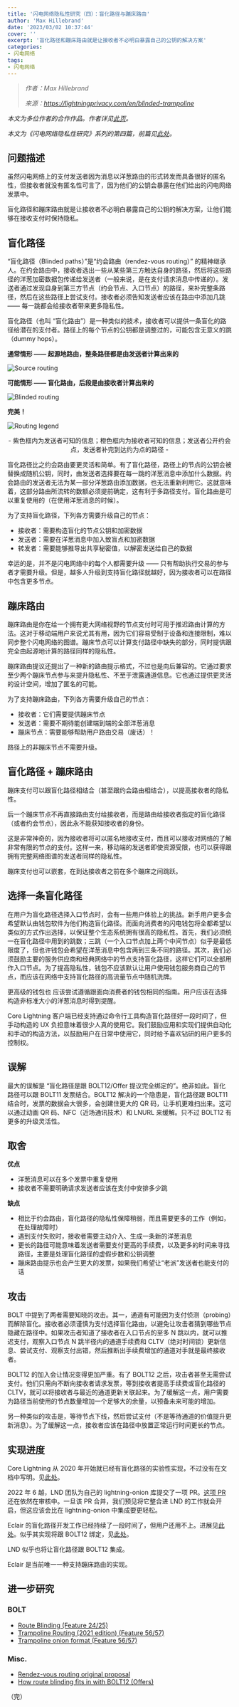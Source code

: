 ```yaml
---
title: '闪电网络隐私性研究（四）：盲化路径与蹦床路由'
author: 'Max Hillebrand'
date: '2023/03/02 10:37:44'
cover: ''
excerpt: '盲化路径和蹦床路由就是让接收者不必明白暴露自己的公钥的解决方案'
categories:
- 闪电网络
tags:
- 闪电网络
---
```



> *作者：Max Hillebrand*
> 
> *来源：<https://lightningprivacy.com/en/blinded-trampoline>*



*本文为多位作者的合作作品。作者详见[此页](https://github.com/BitcoinDevShop/lightning-privacy-research)。*

*本文为《闪电网络隐私性研究》系列的第四篇，前篇见[此处](https://www.btcstudy.org/2023/03/01/lightning-privacy-research-channel-coinjoins/)。*

## 问题描述

虽然闪电网络上的支付发送者因为消息以洋葱路由的形式转发而具备很好的匿名性，但接收者就没有匿名性可言了，因为他们的公钥会暴露在他们给出的闪电网络发票中。

盲化路径和蹦床路由就是让接收者不必明白暴露自己的公钥的解决方案，让他们能够在接收支付时保持隐私。

## 盲化路径

“盲化路径（Blinded paths）”是“约会路由（rendez-vous routing）” 的精神继承人。在约会路由中，接收者选出一些从某些第三方触达自身的路径，然后将这些路径的洋葱加密数据包传递给发送者（一般来说，是在支付请求消息中传递的）。发送者通过发现自身到第三方节点（约会节点、入口节点）的路径，来补完整条路径，然后在这些路径上尝试支付。接收者必须告知发送者应该在路由中添加几跳 —— 每一跳都会给接收者带来更多隐私性。

盲化路径（也叫 “盲化路由”）是一种类似的技术，接收者可以提供一条盲化的路径给潜在的支付者。路径上的每个节点的公钥都是调整过的，可能包含无意义的跳（dummy hops）。

**通常情形 —— 起源地路由，整条路径都是由发送者计算出来的**

![Source routing](../images/lightning-privacy-research-blinded-trampoline/blinded-routes-source.svg)

**可能情形 —— 盲化路由，后段是由接收者计算出来的**

![Blinded routing](../images/lightning-privacy-research-blinded-trampoline/blinded-routes-blinded.svg)

**完美！**

![Routing legend](../images/lightning-privacy-research-blinded-trampoline/blinded-routes-legend.svg)

<p style="text-align:center">- 紫色框内为发送者可知的信息；橙色框内为接收者可知的信息；发送者公开约会点，发送者补完到达约为点的路径 -</p>


盲化路径比之约会路由要更灵活和简单。有了盲化路径，路径上的节点的公钥会被替换成随机公钥，同时，由发送者选择要在每一跳的洋葱消息中添加什么数据。约会路由的发送者无法为某一部分洋葱路由添加数据，也无法重新利用它。这就意味着，这部分路由所流转的数额必须提前确定，这有利于多路径支付。盲化路由是可以重复使用的（在使用洋葱消息的时候）。

为了支持盲化路径，下列各方需要升级自己的节点：

- 接收者：需要构造盲化的节点公钥和加密数据
- 发送者：需要在洋葱消息中加入致盲点和加密数据
- 转发者：需要能够推导出共享秘密值，以解密发送给自己的数据

幸运的是，并不是闪电网络中的每个人都需要升级 —— 只有帮助执行交易的参与者才需要升级。但是，越多人升级到支持盲化路径就越好，因为接收者可以在路径中包含更多节点。

## 蹦床路由

蹦床路由是你在给一个拥有更大网络视野的节点支付时可用于推迟路由计算的方法。这对于移动端用户来说尤其有用，因为它们容易受制于设备和连接限制，难以同步整个闪电网络的图谱。蹦床节点可以计算支付路径中缺失的部分，同时提供跟完全由起源地计算的路径同样的隐私性。

蹦床路由提议还提出了一种新的路由提示格式，不过也是向后兼容的。它通过要求至少两个蹦床节点参与来提升隐私性、不至于泄露通道信息。它也通过提供更灵活的设计空间，增加了匿名的可能。

为了支持蹦床路由，下列各方需要升级自己的节点：

- 接收者：它们需要提供蹦床节点
- 发送者：需要不期待能创建端到端的全部洋葱消息
- 蹦床节点：需要能够帮助用户路由交易（废话）！

路径上的非蹦床节点不需要升级。

## 盲化路径 + 蹦床路由

蹦床支付可以跟盲化路径相结合（甚至跟约会路由相结合），以提高接收者的隐私性。

后一个蹦床节点不再直接路由支付给接收者，而是路由给接收者指定的盲化路径（或者约会节点），因此永不能获知接收者的身份。

这是非常神奇的，因为接收者将可以匿名地接收支付，而且可以接收对网络的了解非常有限的节点的支付。这样一来，移动端的发送者即使资源受限，也可以获得跟拥有完整网络图谱的发送者同样的隐私性。

蹦床支付也可以嵌套，在到达接收者之前在多个蹦床之间跳跃。

## 选择一条盲化路径

在用户为盲化路径选择入口节点时，会有一些用户体验上的挑战。新手用户更多会希望默认由钱包软件为他们构造盲化路径。而面向消费者的闪电钱包将全都希望以类似的方式作出选择，以保证整个生态系统拥有很高的隐私性。首先，我们必须统一在盲化路径中用到的跳数；三跳（一个入口节点加上两个中间节点）似乎是最低限度了，但也许钱包会希望在洋葱消息中包含两到三条不同的路径。其次，我们必须鼓励主要的服务供应商和经典网络中的节点支持盲化路径，这样它们可以全部用作入口节点。为了提高隐私性，钱包不应该默认让用户使用钱包服务商自己的节点，而应该在网络中支持盲化路径的高流量节点中随机洗牌。

更高级的钱包也 应该尝试遵循跟面向消费者的钱包相同的指南。用户应该在选择构造非标准大小的洋葱消息时得到提醒。

Core Lightning 客户端已经支持通过命令行工具构造盲化路径好一段时间了，但手动构造的 UX 负担意味着很少人真的使用它。我们鼓励应用和实现们提供自动化和手动的构造方法，以鼓励用户在日常中使用它，同时给予喜欢钻研的用户更多的控制权。

## 误解

最大的误解是 “盲化路径是跟 BOLT12/Offer 提议完全绑定的”。绝非如此。盲化路径可以跟 BOLT11 发票结合。BOLT12 解决的一个隐患是，盲化路径跟 BOLT11 结合时，发票的数据会大很多，会创建住更大的 QR 码，让手机更难扫出来。这可以通过动画 QR 码、NFC（近场通讯技术）和 LNURL 来缓解。只不过 BOLT12 有更多的升级灵活性。

## 取舍

**优点**

- 洋葱消息可以在多个发票中重复使用
- 接收者不需要明确请求发送者应该在支付中安排多少跳

**缺点**

- 相比于约会路由，盲化路径的隐私性保障稍弱，而且需要更多的工作（例如，在处理故障时）
- 遇到支付失败时，接收者需要主动介入、生成一条新的洋葱消息
- 更长的路径可能意味着发送者需要支付更高的手续费，以及更多的时间来寻找路径，主要是处理盲化路径的虚假步数和公钥调整
- 蹦床路由提示也会产生更大的发票，如果我们希望让“老派”发送者也能支付的话

## 攻击

BOLT 中提到了两者需要知晓的攻击。其一，通道有可能因为支付侦测（probing）而解除盲化。接收者必须谨慎为支付选择盲化路由，以避免让攻击者猜到哪些节点隐藏在路径中。如果攻击者知道了接收者在入口节点的至多 N 跳以内，就可以推迟支付，观察入口节点 N 跳半径内的通道手续费和 CLTV（绝对时间锁）更新信息、尝试支付、观察支付出错，然后推断出手续费增加的通道对手就是最终接收者。

BOLT12 的加入会让情况变得更加严重。有了 BOLT12 之后，攻击者甚至无需尝试支付。他们只需向不断向接收者请求发票，等到接收者提高手续费或盲化路径的 CLTV，就可以将接收者与最近的通道更新关联起来。为了缓解这一点，用户需要为路径当前使用的节点数量增加一个足够大的余量，以预备未来可能的增加。

另一种类似的攻击是，等待节点下线，然后尝试支付（不是等待通道的价值提升更新消息）。为了缓解这一点，接收者应该在路径中放置正常运行时间更长的节点。

## 实现进度

Core Lightning 从 2020 年开始就已经有盲化路径的实验性实现，不过没有在文档中写明。见[此处](https://github.com/ElementsProject/lightning/pull/3623)。

2022 年 6 越，LND 团队为自己的 lightning-onion 库提交了一项 PR。[这项 PR](https://github.com/lightningnetwork/lightning-onion/pull/57) 还在依然在审核中。一旦该 PR 合并，我们预见将它整合进 LND 的工作就会开启，但这应该会比在 lightning-onion 中集成要更轻松。

Eclair 的盲化路径开发工作已经持续了一段时间了，但用户还用不上。进展见[此处](https://github.com/ACINQ/eclair/pulls?q=blinded)。似乎其实现将跟 BOLT12 绑定，见[此处](https://github.com/ACINQ/eclair/pull/2021)。

LND 似乎也将让盲化路径跟 BOLT12 集成。

Eclair 是当前唯一一种支持蹦床路由的实现。

## 进一步研究

### BOLT

- [Route Blinding (Feature 24/25)](https://github.com/lightning/bolts/pull/765)
- [Trampoline Routing (2021 edition) (Feature 56/57)](https://github.com/lightning/bolts/pull/829)
- [Trampoline onion format (Feature 56/57)](https://github.com/lightning/bolts/pull/836)

### Misc.

- [Rendez-vous routing original proposal](https://lists.linuxfoundation.org/pipermail/lightning-dev/2018-November/001498.html)
- [How route blinding fits in with BOLT12 (Offers)](https://github.com/lightningnetwork/lnd/issues/5594#issuecomment-1150822223)

（完）